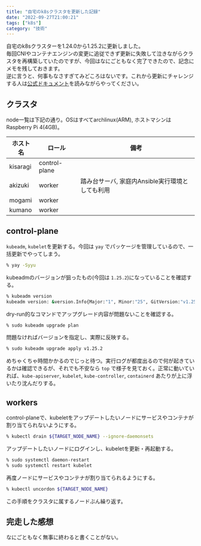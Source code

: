 ```yaml
---
title: "自宅のk8sクラスタを更新した記録"
date: "2022-09-27T21:00:21"
tags: ["k8s"]
category: "技術"
---
```


自宅のk8sクラスターを1.24.0から1.25.2に更新しました。  
毎回CNIやコンテナエンジンの変更に追従できず更新に失敗して泣きながらクラスタを再構築していたのですが、今回はなにごともなく完了できたので、記念にメモを残しておきます。  
逆に言うと、何事もなさすぎてみどころはないです。これから更新にチャレンジする人は[公式ドキュメント](https://kubernetes.io/docs/tasks/administer-cluster/kubeadm/kubeadm-upgrade/)を読みながらやってください。

## クラスタ

node一覧は下記の通り。OSはすべてarchlinux(ARM), ホストマシンはRaspberry Pi 4(4GB)。

|ホスト名|ロール|備考|
|-|-|-|
|kisaragi|control-plane||
|akizuki|worker|踏み台サーバ, 家庭内Ansible実行環境としても利用|
|mogami|worker||
|kumano|worker||

## control-plane
`kubeadm`, `kubelet`を更新する。今回は `yay` でパッケージを管理しているので、一括更新でやってしまう。

```sh
% yay -Syyu
```

kubeadmのバージョンが狙ったもの(今回は `1.25.2`)になっていることを確認する。

```sh
% kubeadm version
kubeadm version: &version.Info{Major:"1", Minor:"25", GitVersion:"v1.25.2", GitCommit:"5835544ca568b757a8ecae5c153f317e5736700e", GitTreeState:"clean", BuildDate:"2022-09-21T14:32:18Z", GoVersion:"go1.19.1", Compiler:"gc", Platform:"linux/arm64"}
```

dry-run的なコマンドでアップグレード内容が問題ないことを確認する。

```sh
% sudo kubeadm upgrade plan
```

問題なければバージョンを指定し、実際に反映する。

```sh
% sudo kubeadm upgrade apply v1.25.2
```

めちゃくちゃ時間かかるのでじっと待つ。実行ログが都度出るので何が起きているかは確認できるが、それでも不安なら `top` で様子を見ておく。正常に動いていれば、`kube-apiserver`, `kubelet`, `kube-controller`, `containerd` あたりが上に浮いたり沈んだりする。

## workers
control-planeで、kubeletをアップデートしたいノードにサービスやコンテナが割り当てられないようにする。

```sh
% kubectl drain ${TARGET_NODE_NAME} --ignore-daemonsets
```

アップデートしたいノードにログインし、kubeletを更新・再起動する。

```sh
% sudo systemctl daemon-restart
% sudo systemctl restart kubelet
```

再度ノードにサービスやコンテナが割り当てられるようにする。

```sh
% kubectl uncordon ${TARGET_NODE_NAME}
```

この手順をクラスタに属するノードぶん繰り返す。

## 完走した感想
なにごともなく無事に終わると書くことがない。
